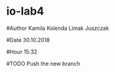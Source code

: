 # io-lab4

#Author
Kamila Kolenda
Limak Juszczak

#Date
30.10.2018

#Hour
15:32

#TODO
Push the new branch
